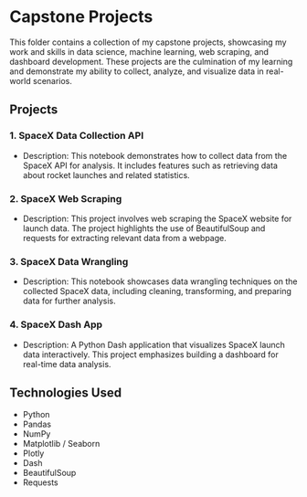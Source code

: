 # Capstone Projects

This folder contains a collection of my capstone projects, showcasing my work and skills in data science, machine learning, web scraping, and dashboard development. These projects are the culmination of my learning and demonstrate my ability to collect, analyze, and visualize data in real-world scenarios.

## Projects

### 1. **SpaceX Data Collection API**
   - Description: This notebook demonstrates how to collect data from the SpaceX API for analysis. It includes features such as retrieving data about rocket launches and related statistics.
   
### 2. **SpaceX Web Scraping**
   - Description: This project involves web scraping the SpaceX website for launch data. The project highlights the use of BeautifulSoup and requests for extracting relevant data from a webpage.
   
### 3. **SpaceX Data Wrangling**
   - Description: This notebook showcases data wrangling techniques on the collected SpaceX data, including cleaning, transforming, and preparing data for further analysis.

### 4. **SpaceX Dash App**
   - Description: A Python Dash application that visualizes SpaceX launch data interactively. This project emphasizes building a dashboard for real-time data analysis.

## Technologies Used
- Python
- Pandas
- NumPy
- Matplotlib / Seaborn
- Plotly
- Dash
- BeautifulSoup
- Requests


